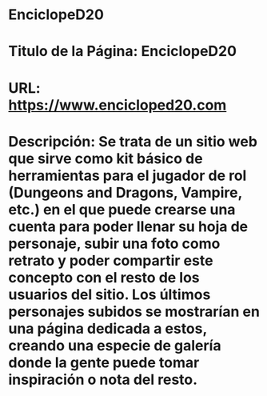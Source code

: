 # EnciclopeD20
# Titulo de la Página: EnciclopeD20
# URL: https://www.encicloped20.com
# Descripción: Se trata de un sitio web que sirve como kit básico de herramientas para el jugador de rol (Dungeons and Dragons, Vampire, etc.) en el que puede crearse una cuenta para poder llenar su hoja de personaje, subir una foto como retrato y poder compartir este concepto con el resto de los usuarios del sitio. Los últimos personajes subidos se mostrarían en una página dedicada a estos, creando una especie de galería donde la gente puede tomar inspiración o nota del resto.
